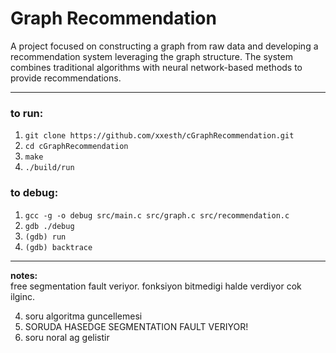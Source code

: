 # Graph Recommendation
A project focused on constructing a graph from raw data and developing a recommendation system leveraging the graph structure. The system combines traditional algorithms with neural network-based methods to provide recommendations.

--- 
  
### to run:  
1. ``git clone https://github.com/xxesth/cGraphRecommendation.git``
2. ``cd cGraphRecommendation``
3. ``make``
4. ``./build/run``
  
### to debug:  
1. ``gcc -g -o debug src/main.c src/graph.c src/recommendation.c``
2. ``gdb ./debug``
3. ``(gdb) run``
4. ``(gdb) backtrace``

---
**notes:**  
free segmentation fault veriyor. fonksiyon bitmedigi halde verdiyor cok ilginc.  
  
4. soru algoritma guncellemesi  
4. SORUDA HASEDGE SEGMENTATION FAULT VERIYOR!  
5. soru noral ag gelistir

